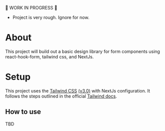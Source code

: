 🚧 WORK IN PROGRESS 🚧

- Project is very rough. Ignore for now.

# About

This project will build out a basic design library for form components using react-hook-form, tailwind css, and NextJs.

# Setup

This project uses the [Tailwind CSS](https://tailwindcss.com/) [(v3.0)](https://tailwindcss.com/blog/tailwindcss-v3) with NextJs configuration. It follows the steps outlined in the official [Tailwind docs](https://tailwindcss.com/docs/guides/nextjs).

## How to use

TBD
